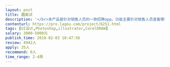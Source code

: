 ```yaml
---                
layout: post       
title: 趣面试           
description: '</br>本产品是针对销售人员的一款招聘app。功能主要针对销售人员查看哪些企业在招人，能快速找到合适满意的工作。</br>目前需要一个专业的UI设计师迭代界面。界面大概40-60个左右，界面风格可以参考boss直聘。</br>'     
contenturl: https://pro.lagou.com/project/6251.html      
tags: [UI设计,Photoshop,illustrator,CorelDRAW]            
salary: 3000-5000元          
publish_time: 2018-02-03 10:47:56         
review: 4942人                   
apply: 35人                   
recommend: 0人                   
time_range: 2-4周              
---                 
```

